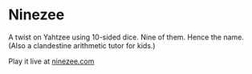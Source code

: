 Ninezee
=======

A twist on Yahtzee using 10-sided dice. Nine of them. Hence the name. (Also a clandestine arithmetic tutor for kids.)

Play it live at [ninezee.com](http://ninezee.com)

